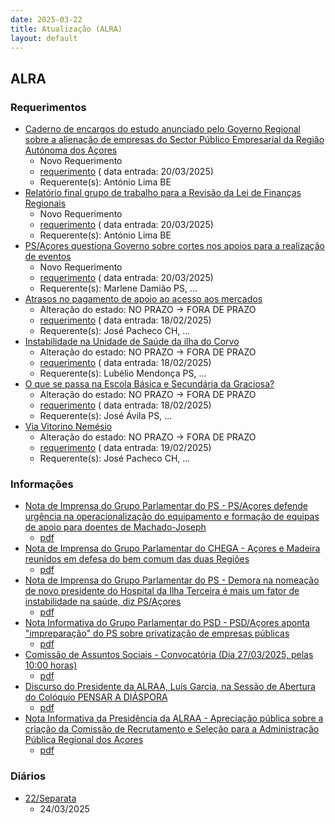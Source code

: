 ```yaml
---
date: 2025-03-22
title: Atualização (ALRA)
layout: default
---
```

## ALRA

### Requerimentos

* [Caderno de encargos do estudo anunciado pelo Governo Regional sobre a alienação de empresas do Sector Público Empresarial da Região Autónoma dos Açores](http://base.alra.pt:82/4DACTION/w_pesquisa_registo/4/8758)
  * Novo Requerimento
  * [requerimento](http://base.alra.pt:82/Doc_Req/XIIIreque308.pdf) ( data entrada: 20/03/2025)
  * Requerente(s): António Lima BE
* [Relatório final grupo de trabalho para a Revisão da Lei de Finanças Regionais](http://base.alra.pt:82/4DACTION/w_pesquisa_registo/4/8759)
  * Novo Requerimento
  * [requerimento](http://base.alra.pt:82/Doc_Req/XIIIreque309.pdf) ( data entrada: 20/03/2025)
  * Requerente(s): António Lima BE
* [PS/Açores questiona Governo sobre cortes nos apoios para a realização de eventos](http://base.alra.pt:82/4DACTION/w_pesquisa_registo/4/8761)
  * Novo Requerimento
  * [requerimento](http://base.alra.pt:82/Doc_Req/XIIIreque310.pdf) ( data entrada: 20/03/2025)
  * Requerente(s): Marlene Damião PS, ...
* [Atrasos no pagamento de apoio ao acesso aos mercados](http://base.alra.pt:82/4DACTION/w_pesquisa_registo/4/8706)
  * Alteração do estado: NO PRAZO → FORA DE PRAZO
  * [requerimento](http://base.alra.pt:82/Doc_Req/XIIIreque275.pdf) ( data entrada: 18/02/2025)
  * Requerente(s): José Pacheco CH, ...
* [Instabilidade na Unidade de Saúde da ilha do Corvo](http://base.alra.pt:82/4DACTION/w_pesquisa_registo/4/8709)
  * Alteração do estado: NO PRAZO → FORA DE PRAZO
  * [requerimento](http://base.alra.pt:82/Doc_Req/XIIIreque277.pdf) ( data entrada: 18/02/2025)
  * Requerente(s): Lubélio Mendonça PS, ...
* [O que se passa na Escola Básica e Secundária da Graciosa?](http://base.alra.pt:82/4DACTION/w_pesquisa_registo/4/8710)
  * Alteração do estado: NO PRAZO → FORA DE PRAZO
  * [requerimento](http://base.alra.pt:82/Doc_Req/XIIIreque278.pdf) ( data entrada: 18/02/2025)
  * Requerente(s): José Ávila PS, ...
* [Via Vitorino Nemésio](http://base.alra.pt:82/4DACTION/w_pesquisa_registo/4/8712)
  * Alteração do estado: NO PRAZO → FORA DE PRAZO
  * [requerimento](http://base.alra.pt:82/Doc_Req/XIIIreque280.pdf) ( data entrada: 19/02/2025)
  * Requerente(s): José Pacheco CH, ...

### Informações

* [Nota de Imprensa do Grupo Parlamentar do PS - PS/Açores defende urgência na operacionalização do equipamento e formação de equipas de apoio para doentes de Machado-Joseph](http://base.alra.pt:82/4DACTION/w_pesquisa_registo/8/21392)
  * [pdf](http://base.alra.pt:82/Doc_Noticias/NI21392.pdf)
* [Nota de Imprensa do Grupo Parlamentar do CHEGA  - Açores e Madeira reunidos em defesa do bem comum das duas Regiões](http://base.alra.pt:82/4DACTION/w_pesquisa_registo/8/21393)
  * [pdf](http://base.alra.pt:82/Doc_Noticias/NI21393.pdf)
* [Nota de Imprensa do Grupo Parlamentar do PS - Demora na nomeação de novo presidente do Hospital da Ilha Terceira é mais um fator de instabilidade na saúde, diz PS/Açores](http://base.alra.pt:82/4DACTION/w_pesquisa_registo/8/21394)
  * [pdf](http://base.alra.pt:82/Doc_Noticias/NI21394.pdf)
* [Nota Informativa do Grupo Parlamentar do PSD - PSD/Açores aponta "impreparação" do PS sobre privatização de empresas públicas](http://base.alra.pt:82/4DACTION/w_pesquisa_registo/8/21395)
  * [pdf](http://base.alra.pt:82/Doc_Noticias/NI21395.pdf)
* [Comissão de Assuntos Sociais - Convocatória (Dia 27/03/2025, pelas 10:00 horas)](http://base.alra.pt:82/4DACTION/w_pesquisa_registo/8/21398)
  * [pdf](http://base.alra.pt:82/Doc_Noticias/NI21398.pdf)
* [Discurso do Presidente da ALRAA, Luís Garcia, na Sessão de Abertura do Colóquio PENSAR A DIÁSPORA](http://base.alra.pt:82/4DACTION/w_pesquisa_registo/8/21399)
  * [pdf](http://base.alra.pt:82/Doc_Noticias/NI21399.pdf)
* [Nota Informativa da Presidência da ALRAA - Apreciação pública sobre a criação da Comissão de Recrutamento e Seleção para a Administração Pública Regional dos Açores](http://base.alra.pt:82/4DACTION/w_pesquisa_registo/8/21400)
  * [pdf](http://base.alra.pt:82/Doc_Noticias/NI21400.pdf)

### Diários

* [22/Separata](http://base.alra.pt:82/4DACTION/w_pesquisa_registo/10/2852)
  * 24/03/2025
